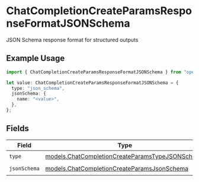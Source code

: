# ChatCompletionCreateParamsResponseFormatJSONSchema

JSON Schema response format for structured outputs

## Example Usage

```typescript
import { ChatCompletionCreateParamsResponseFormatJSONSchema } from "open-router/models";

let value: ChatCompletionCreateParamsResponseFormatJSONSchema = {
  type: "json_schema",
  jsonSchema: {
    name: "<value>",
  },
};
```

## Fields

| Field                                                                                                    | Type                                                                                                     | Required                                                                                                 | Description                                                                                              |
| -------------------------------------------------------------------------------------------------------- | -------------------------------------------------------------------------------------------------------- | -------------------------------------------------------------------------------------------------------- | -------------------------------------------------------------------------------------------------------- |
| `type`                                                                                                   | [models.ChatCompletionCreateParamsTypeJSONSchema](../models/chatcompletioncreateparamstypejsonschema.md) | :heavy_check_mark:                                                                                       | N/A                                                                                                      |
| `jsonSchema`                                                                                             | [models.ChatCompletionCreateParamsJsonSchema](../models/chatcompletioncreateparamsjsonschema.md)         | :heavy_check_mark:                                                                                       | N/A                                                                                                      |